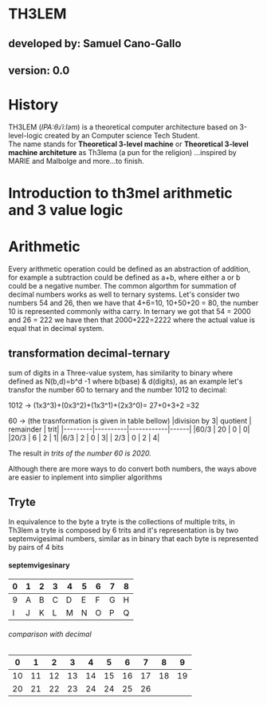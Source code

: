 TH3LEM
=======

## developed by: Samuel Cano-Gallo
## version: 0.0

# History
TH3LEM (_IPA:θɹˈiːləm_) is a theoretical computer architecture based on 3-level-logic created by an Computer science Tech Student.  
The name stands for **Theoretical 3-level machine** or **Theoretical 3-level machine architeture** as Th3lema (a pun for the religion) 
...inspired by MARIE and Malbolge and more...to finish.

# Introduction  to th3mel arithmetic and 3 value logic

Arithmetic
===============
Every arithmetic operation could be defined as an abstraction of addition, for example a subtraction could be defined as a+b, where either a or b could be a negative number.
The common algorthm for summation of decimal numbers works as well to ternary systems. Let's consider two numbers 54 and 26, then we have that 4+6=10, 10+50+20 = 80, the number 10 is represented commonly witha carry. 
In ternary we got that
54 = 2000 and 26 = 222
we have then that 
2000+222=2222 where the actual value is equal that in decimal system.

## transformation decimal-ternary

sum of digits in a Three-value system, has similarity to binary where defined as N(b,d)=b^d -1 where b(base) & d(digits), as an example let's transfor the number 60 to ternary and the number 1012 to decimal:


1012 -> (1x3^3)+(0x3^2)+(1x3^1)+(2x3^0)= 27+0+3+2 =32

60 -> (the trasnformation is given in table bellow) 
|division by 3| quotient | remainder | trit|
|---------|----------|------------|------|
|60/3	| 20  | 0 | 0|
|20/3	| 6  | 2 | 1|
|6/3	| 2   | 0 | 3|
| 2/3	| 0   | 2 | 4|
 
The result *in trits of the number 60 is 2020.*

Although there are more ways to do convert both numbers, the ways above are easier to inplement into simplier algorithms

## Tryte

In equivalence to the byte a tryte is the collections of multiple trits, in Th3lem a tryte is composed by 6 trits and it's representation is by two septemvigesimal numbers, similar as in binary that each byte is represented by pairs of 4 bits

#### septemvigesinary

|0|1|2|3|4|5|6|7|8|
|-|-|-|-|-|-|-|-|-|
|9|A|B|C|D|E|F|G|H|
|I|J|K|L|M|N|O|P|Q|

###### comparison with decimal
|0|1|2|3|4|5|6|7|8|9|
|-|-|-|-|-|-|-|-|-|-|
|10|11|12|13|14|15|16|17|18|19|
|20|21|22|23|24|24|25|26| | | |
